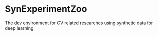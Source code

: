 # SynExperimentZoo
The dev environment for CV related researches using synthetic data for deep learning
